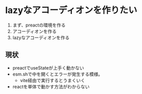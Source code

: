 # lazyなアコーディオンを作りたい

1. まず、preactの環境を作る
2. アコーディオンを作る
3. lazyなアコーディオンを作る

## 現状

- preactでuseStateが上手く動かない
- esm.shで中を開くとエラーが発生する模様。
  - vite経由で実行するとうまくいく
- reactを単体で動かす方法がわからない